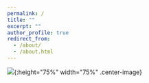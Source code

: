 ```yaml
---
permalink: /
title: ""
excerpt: ""
author_profile: true
redirect_from: 
  - /about/
  - /about.html
---
```



![](files/research_overview.jpg){:height="75%" width="75%" .center-image} 
